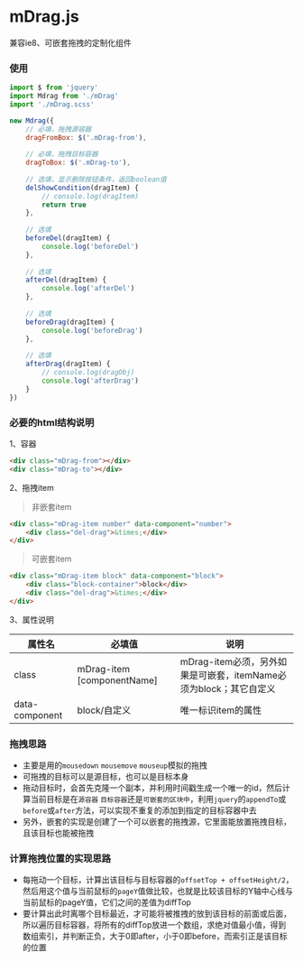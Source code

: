# mDrag.js
兼容ie8、可嵌套拖拽的定制化组件

### 使用
```js
import $ from 'jquery'
import Mdrag from './mDrag'
import './mDrag.scss'

new Mdrag({
    // 必填，拖拽源容器
    dragFromBox: $('.mDrag-from'),
    
    // 必填，拖拽目标容器
    dragToBox: $('.mDrag-to'),
    
    // 选填，显示删除按钮条件，返回boolean值
    delShowCondition(dragItem) {
        // console.log(dragItem)
        return true
    },
    
    // 选填
    beforeDel(dragItem) {
        console.log('beforeDel')
    },
    
    // 选填
    afterDel(dragItem) {
        console.log('afterDel')
    },
    
    // 选填
    beforeDrag(dragItem) {
        console.log('beforeDrag')
    },
    
    // 选填
    afterDrag(dragItem) {
        // console.log(dragObj)
        console.log('afterDrag')
    }
})
```

### 必要的html结构说明
1、容器
```html
<div class="mDrag-from"></div>
<div class="mDrag-to"></div>
```

2、拖拽item
> 非嵌套item
```html
<div class="mDrag-item number" data-component="number">
    <div class="del-drag">&times;</div>
</div>
```
> 可嵌套item
```html
<div class="mDrag-item block" data-component="block">
    <div class="block-container">block</div>
    <div class="del-drag">&times;</div>
</div>
```

3、属性说明  

属性名|必填值|说明  
----|----|----  
class|mDrag-item [componentName]|mDrag-item必须，另外如果是可嵌套，itemName必须为block；其它自定义  
data-component|block/自定义|唯一标识item的属性  
 
### 拖拽思路
+ 主要是用的`mousedown` `mousemove` `mouseup`模拟的拖拽
+ 可拖拽的目标可以是源目标，也可以是目标本身
+ 拖动目标时，会首先克隆一个副本，并利用时间戳生成一个唯一的id，然后计算当前目标是在`源容器` `目标容器`还是`可嵌套的区块中`，利用`jquery`的`appendTo`或`before`或`after`方法，可以实现不重复的添加到指定的目标容器中去
+ 另外，嵌套的实现是创建了一个可以嵌套的拖拽源，它里面能放置拖拽目标，且该目标也能被拖拽

### 计算拖拽位置的实现思路
+ 每拖动一个目标，计算出该目标与目标容器的`offsetTop + offsetHeight/2`，然后用这个值与当前鼠标的`pageY`值做比较，也就是比较该目标的Y轴中心线与当前鼠标的pageY值，它们之间的差值为diffTop
+ 要计算出此时离哪个目标最近，才可能将被推拽的放到该目标的前面或后面，所以遍历目标容器，将所有的diffTop放进一个数组，求绝对值最小值，得到数组索引，并判断正负，大于0即after，小于0即before，而索引正是该目标的位置


